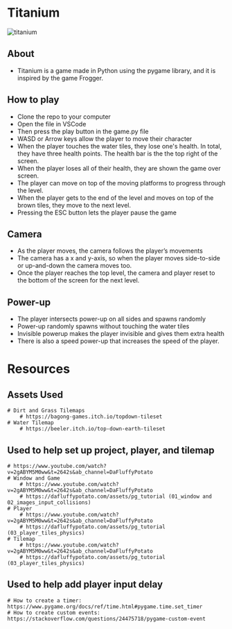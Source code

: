 # Titanium

![titanium](https://github.com/user-attachments/assets/1e8994d2-c293-493a-b758-25e2cc4715c3)

## About 
*  Titanium is a game made in Python using the pygame library, and it is inspired by the game Frogger.

## How to play 
- Clone the repo to your computer 
- Open the file in VSCode
- Then press the play button in the game.py file
- WASD or Arrow keys allow the player to move their character
- When the player touches the water tiles, they lose one's health. In total, they have three health points. The health bar is the the top right of the screen.
- When the player loses all of their health, they are shown the game over screen.
- The player can move on top of the moving platforms to progress through the level.
- When the player gets to the end of the level and moves on top of the brown tiles, they move to the next level.
- Pressing the ESC button lets the player pause the game

## Camera 
- As the player moves, the camera follows the player’s movements
- The camera has a x and y-axis, so when the player moves side-to-side or up-and-down the camera moves too. 
- Once the player reaches the top level, the camera and player reset to the bottom of the screen for the next level.

## Power-up
- The player intersects power-up on all sides and spawns randomly
- Power-up randomly spawns without touching the water tiles
- Invisible powerup makes the player invisible and gives them extra health 
- There is also a speed power-up that increases the speed of the player. 


# Resources

## Assets Used
    # Dirt and Grass Tilemaps
        # https://bagong-games.itch.io/topdown-tileset
    # Water Tilemap
        # https://beeler.itch.io/top-down-earth-tileset

## Used to help set up project, player, and tilemap
    # https://www.youtube.com/watch?v=2gABYM5M0ww&t=2642s&ab_channel=DaFluffyPotato
    # Window and Game
        # https://www.youtube.com/watch?v=2gABYM5M0ww&t=2642s&ab_channel=DaFluffyPotato
        # https://dafluffypotato.com/assets/pg_tutorial (01_window and 02_images_input_collisions)
    # Player
        # https://www.youtube.com/watch?v=2gABYM5M0ww&t=2642s&ab_channel=DaFluffyPotato
        # https://dafluffypotato.com/assets/pg_tutorial (03_player_tiles_physics)
    # Tilemap
        # https://www.youtube.com/watch?v=2gABYM5M0ww&t=2642s&ab_channel=DaFluffyPotato
        # https://dafluffypotato.com/assets/pg_tutorial (03_player_tiles_physics)

## Used to help add player input delay
    # How to create a timer: https://www.pygame.org/docs/ref/time.html#pygame.time.set_timer
    # How to create custom events: https://stackoverflow.com/questions/24475718/pygame-custom-event
